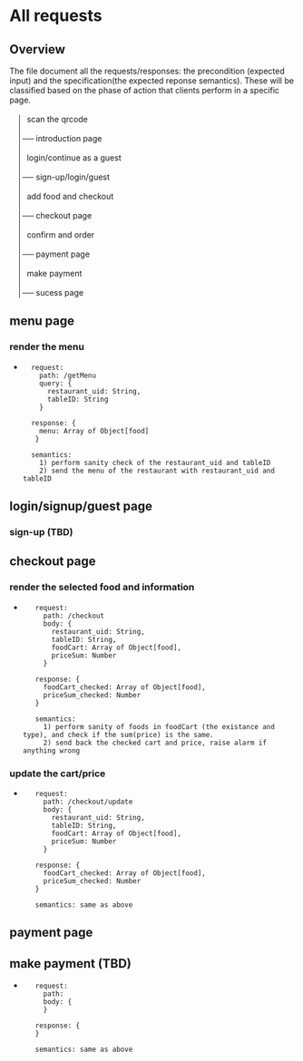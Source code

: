 # All requests 
## Overview
The file document all the requests/responses: the precondition (expected input) and the specification(the expected reponse semantics). These will be classified based on the phase of action that clients perform in a specific page.
<br /><br />
 &emsp;│&nbsp; scan the qrcode<br />
 &emsp;│  <br />
 &emsp;│── introduction page<br />
 &emsp;│<br />
 &emsp;│&nbsp; login/continue as a guest <br />
 &emsp;│  <br />
 &emsp;│── sign-up/login/guest <br />
 &emsp;│<br />
 &emsp;│&nbsp; add food and checkout<br />
 &emsp;│  <br />
 &emsp;│── checkout page<br />
 &emsp;│<br />
 &emsp;│&nbsp; confirm and order<br />
 &emsp;│  <br />
 &emsp;│── payment page<br />
 &emsp;│<br />
 &emsp;│&nbsp; make payment<br />
 &emsp;│  <br />
 &emsp;│── sucess page
 
## menu page
### render the menu
 *  ``` 
      request:
        path: /getMenu
        query: {
          restaurant_uid: String,
          tableID: String
        }
        
      response: {
        menu: Array of Object[food]   
       }
      
      semantics: 
        1) perform sanity check of the restaurant_uid and tableID
        2) send the menu of the restaurant with restaurant_uid and tableID
    ```
    
## login/signup/guest page
### sign-up (TBD)
    
    
## checkout page
### render the selected food and information
*  ``` 
      request:
        path: /checkout
        body: {
          restaurant_uid: String,
          tableID: String,
          foodCart: Array of Object[food],
          priceSum: Number
        }
        
      response: {
        foodCart_checked: Array of Object[food],
        priceSum_checked: Number
      }
      
      semantics: 
        1) perform sanity of foods in foodCart (the existance and type), and check if the sum(price) is the same. 
        2) send back the checked cart and price, raise alarm if anything wrong
    ```
    
 ### update the cart/price
*  ``` 
      request:
        path: /checkout/update
        body: {
          restaurant_uid: String,
          tableID: String,
          foodCart: Array of Object[food],
          priceSum: Number
        }
        
      response: {
        foodCart_checked: Array of Object[food],
        priceSum_checked: Number
      }
      
      semantics: same as above
    ```
    
    
## payment page

 ## make payment (TBD)
*  ``` 
      request:
        path:
        body: {
        }
        
      response: {
      }
      
      semantics: same as above

    
   
